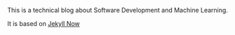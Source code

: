 This is a technical blog about Software Development and Machine Learning.

It is based on [Jekyll Now](https://github.com/barryclark/jekyll-now)
